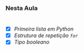 ### Nesta Aula
#
  - [X] _Primeira lista em Python_
  - [X] _Estrutura de repetição `for`_
  - [X] _Tipo booleano_
